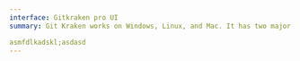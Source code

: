 ```yaml
---
interface: Gitkraken pro UI
summary: Git Kraken works on Windows, Linux, and Mac. It has two major functionalities: git and glo boards. The glo boards are used for project management purposes and allows for creating tasks, issues, and so on. The GUI is easy to use, allowing the execution of git commands through its click, drag and drop features. Additionally, it allows the user to effortlessly create branches, switch between them, switch between repositories, stage and commit changes, etc.  

asmfdlkadskl;asdasd 
---
```


